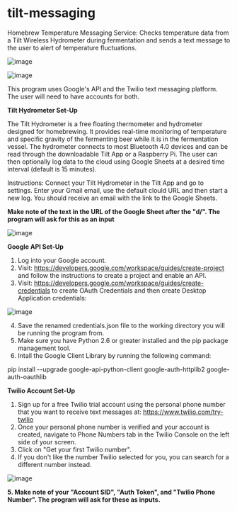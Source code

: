 # tilt-messaging
Homebrew Temperature Messaging Service: Checks temperature data from a Tilt Wireless Hydrometer during fermentation and sends a text message to the user to alert of temperature fluctuations.

![image](https://user-images.githubusercontent.com/65422369/119558273-cf781780-bd66-11eb-83f8-6e59edb4fea0.png)

![image](https://user-images.githubusercontent.com/65422369/119558314-dbfc7000-bd66-11eb-82c3-330dc315470a.png)

This program uses Google's API and the Twilio text messaging platform. The user will need to have accounts for both.

**Tilt Hydrometer Set-Up**

The Tilt Hydrometer is a free floating thermometer and hydrometer designed for homebrewing. It provides real-time monitoring of temperature and specific gravity of the fermenting beer while it is in the fermentation vessel. The hydrometer connects to most Bluetooth 4.0 devices and can be read through the downloadable Tilt App or a Raspberry Pi. The user can then optionally log data to the cloud using Google Sheets at a desired time interval (default is 15 minutes).

Instructions: Connect your Tilt Hydrometer in the Tilt App and go to settings. Enter your Gmail email, use the default clould URL and then start a new log. You should receive an email with the link to the Google Sheets.

**Make note of the text in the URL of the Google Sheet after the "d/". The program will ask for this as an input**

![image](https://user-images.githubusercontent.com/65422369/118894555-1333d280-b8ca-11eb-9105-d7891714527f.png)

**Google API Set-Up**

1. Log into your Google account.
2. Visit: https://developers.google.com/workspace/guides/create-project and follow the instructions to create a project and enable an API.
3. Visit: https://developers.google.com/workspace/guides/create-credentials to create OAuth Credentials and then create Desktop Application credentials:

![image](https://user-images.githubusercontent.com/65422369/118862753-b2919f00-b8a3-11eb-8273-ccdf6513f285.png)

4. Save the renamed credentials.json file to the working directory you will be running the program from.
5. Make sure you have Python 2.6 or greater installed and the pip package management tool.
6. Intall the Google Client Library by running the following command:

pip install --upgrade google-api-python-client google-auth-httplib2 google-auth-oauthlib

**Twilio Account Set-Up**

1. Sign up for a free Twilio trial account using the personal phone number that you want to receive text messages at: https://www.twilio.com/try-twilio
2. Once your personal phone number is verified and your account is created, navigate to Phone Numbers tab in the Twilio Console on the left side of your screen.
3. Click on "Get your first Twilio number".
4. If you don't like the number Twilio selected for you, you can search for a different number instead.

![image](https://user-images.githubusercontent.com/65422369/118865755-e9b57f80-b8a6-11eb-9da8-47712d0de853.png)

**5. Make note of your "Account SID", "Auth Token", and "Twilio Phone Number". The program will ask for these as inputs.**
